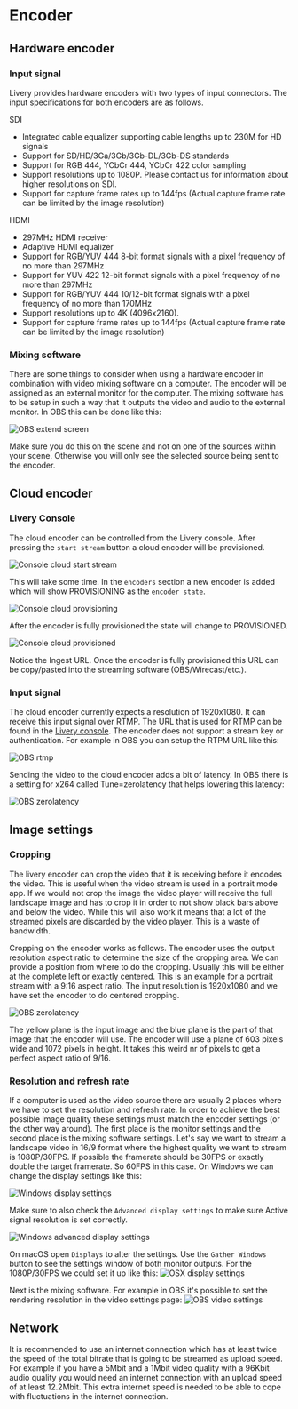 # Encoder

## Hardware encoder

### Input signal

Livery provides hardware encoders with two types of input connectors.
The input specifications for both encoders are as follows.

SDI

- Integrated cable equalizer supporting cable lengths up to 230M for HD signals
- Support for SD/HD/3Ga/3Gb/3Gb-DL/3Gb-DS standards
- Support for RGB 444, YCbCr 444, YCbCr 422 color sampling
- Support resolutions up to 1080P. Please contact us for information about higher resolutions on SDI.
- Support for capture frame rates up to 144fps (Actual capture frame rate can be limited by the image resolution)

HDMI

- 297MHz HDMI receiver
- Adaptive HDMI equalizer
- Support for RGB/YUV 444 8-bit format signals with a pixel frequency of no more than 297MHz
- Support for YUV 422 12-bit format signals with a pixel frequency of no more than 297MHz
- Support for RGB/YUV 444 10/12-bit format signals with a pixel frequency of no more than 170MHz
- Support resolutions up to 4K (4096x2160).
- Support for capture frame rates up to 144fps (Actual capture frame rate can be limited by the image resolution)

### Mixing software

There are some things to consider when using a hardware encoder in combination with video mixing software on a computer. The encoder will be assigned as an external monitor for the computer. The mixing software has to be setup in such a way that it outputs the video and audio to the external monitor. In OBS this can be done like this:

![OBS extend screen](encoder/obs-extend-screen.png)

Make sure you do this on the scene and not on one of the sources within your scene. Otherwise you will only see the selected source being sent to the encoder.

## Cloud encoder

### Livery Console

The cloud encoder can be controlled from the Livery console. After pressing the `start stream` button a cloud encoder will be provisioned.

![Console cloud start stream](encoder/console-cloud-start.png)

This will take some time. In the `encoders` section a new encoder is added which will show PROVISIONING as the `encoder state`.

![Console cloud provisioning](encoder/console-cloud-provisioning.png)

After the encoder is fully provisioned the state will change to PROVISIONED.

![Console cloud provisioned](encoder/console-cloud-provisioned.png)

Notice the Ingest URL. Once the encoder is fully provisioned this URL can be copy/pasted into the streaming software (OBS/Wirecast/etc.).

### Input signal

The cloud encoder currently expects a resolution of 1920x1080. It can receive this input signal over RTMP. The URL that is used for RTMP can be found in the [Livery console](#Livery-Console). The encoder does not support a stream key or authentication. For example in OBS you can setup the RTPM URL like this:

![OBS rtmp](encoder/obs-rtmp.png)

Sending the video to the cloud encoder adds a bit of latency. In OBS there is a setting for x264 called Tune=zerolatency that helps lowering this latency:

![OBS zerolatency](encoder/obs-zerolatency.png)

## Image settings

### Cropping

The livery encoder can crop the video that it is receiving before it encodes the video. This is useful when the video stream is used in a portrait mode app. If we would not crop the image the video player will receive the full landscape image and has to crop it in order to not show black bars above and below the video. While this will also work it means that a lot of the streamed pixels are discarded by the video player. This is a waste of bandwidth.

Cropping on the encoder works as follows. The encoder uses the output resolution aspect ratio to determine the size of the cropping area. We can provide a position from where to do the cropping. Usually this will be either at the complete left or exactly centered. This is an example for a portrait stream with a 9:16 aspect ratio. The input resolution is 1920x1080 and we have set the encoder to do centered cropping.

![OBS zerolatency](encoder/cropping.png)

The yellow plane is the input image and the blue plane is the part of that image that the encoder will use. The encoder will use a plane of 603 pixels wide and 1072 pixels in height. It takes this weird nr of pixels to get a perfect aspect ratio of 9/16.

### Resolution and refresh rate

If a computer is used as the video source there are usually 2 places where we have to set the resolution and refresh rate. In order to achieve the best possible image quality these settings must match the encoder settings (or the other way around). The first place is the monitor settings and the second place is the mixing software settings. Let's say we want to stream a landscape video in 16/9 format where the highest quality we want to stream is 1080P/30FPS. If possible the framerate should be 30FPS or exactly double the target framerate. So 60FPS in this case. On Windows we can change the display settings like this:

![Windows display settings](encoder/windows-display-settings-1.png)

Make sure to also check the `Advanced display settings` to make sure Active signal resolution is set correctly.

![Windows advanced display settings](encoder/windows-display-settings-2.png)

On macOS open `Displays` to alter the settings. Use the `Gather Windows` button to see the settings window of both monitor outputs. For the 1080P/30FPS we could set it up like this:
![OSX display settings](encoder/osx-display-settings.png)

Next is the mixing software. For example in OBS it's possible to set the rendering resolution in the video settings page:
![OBS video settings](encoder/obs-video-settings.png)

## Network

It is recommended to use an internet connection which has at least twice the speed of the total bitrate that is going to be streamed as upload speed. For example if you have a 5Mbit and a 1Mbit video quality with a 96Kbit audio quality you would need an internet connection with an upload speed of at least 12.2Mbit. This extra internet speed is needed to be able to cope with fluctuations in the internet connection.
